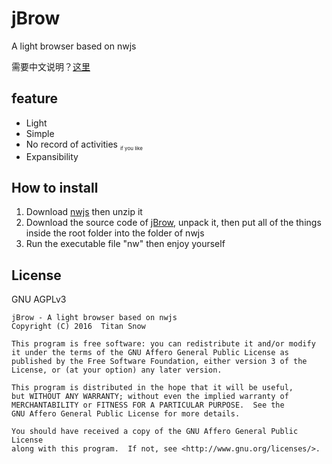# jBrow
A light browser based on nwjs

需要中文说明？[这里](README_ZH.md)

## feature
* Light
* Simple
* No record of activities <sub style="font-size:6pt">if you like</sub>
* Expansibility

## How to install
1. Download [nwjs](http://nwjs.io/) then unzip it
2. Download the source code of [jBrow](https://github.com/TitanSnow/jBrow/releases), unpack it, then put all of the things inside the root folder into the folder of nwjs
3. Run the executable file "nw" then enjoy yourself

## License
GNU AGPLv3

    jBrow - A light browser based on nwjs
    Copyright (C) 2016  Titan Snow

    This program is free software: you can redistribute it and/or modify
    it under the terms of the GNU Affero General Public License as
    published by the Free Software Foundation, either version 3 of the
    License, or (at your option) any later version.

    This program is distributed in the hope that it will be useful,
    but WITHOUT ANY WARRANTY; without even the implied warranty of
    MERCHANTABILITY or FITNESS FOR A PARTICULAR PURPOSE.  See the
    GNU Affero General Public License for more details.

    You should have received a copy of the GNU Affero General Public License
    along with this program.  If not, see <http://www.gnu.org/licenses/>.
